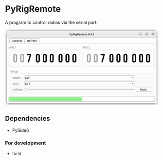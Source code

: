 # PyRigRemote

A program to control radios via the serial port.

![screenshot](screenshots/app.png "Screenshot")

## Dependencies
* PySide6

### For development
* toml

